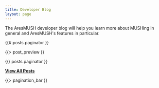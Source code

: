 ```yaml
---
title: Developer Blog
layout: page
---
```


The AresMUSH developer blog will help you learn more about MUSHing in general and AresMUSH's features in particular.

{{# posts.paginator }}

{{> post_preview }}

{{/ posts.paginator }}

**[View All Posts](/archive)**

{{> pagination_bar }}
